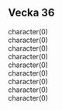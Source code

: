 ## Vecka 36

  character(0)<br/>character(0)<br/>character(0)<br/>character(0)<br/>character(0)<br/>character(0)<br/>character(0)<br/>character(0)<br/>character(0)
